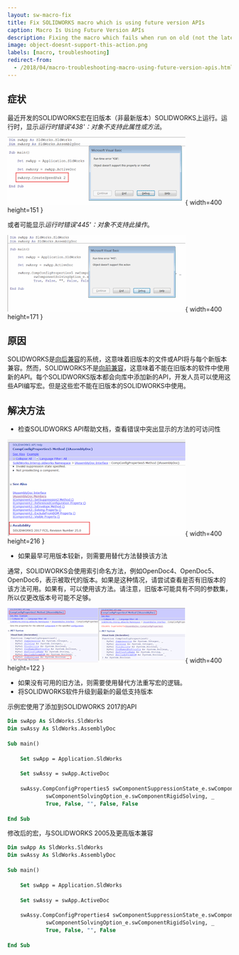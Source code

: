 ```yaml
---
layout: sw-macro-fix
title: Fix SOLIDWORKS macro which is using future version APIs
caption: Macro Is Using Future Version APIs
description: Fixing the macro which fails when run on old (not the latest) version of SOLIDWORKS and Run-time error '438' - object doesn't support this property or method or Run-time error '445' - object doesn't support this action error is displayed
image: object-doesnt-support-this-action.png
labels: [macro, troubleshooting]
redirect-from:
  - /2018/04/macro-troubleshooting-macro-using-future-version-apis.html
---
```

## 症状

最近开发的SOLIDWORKS宏在旧版本（非最新版本）SOLIDWORKS上运行。运行时，显示*运行时错误'438'：对象不支持此属性或方法*。

![运行宏时显示运行时错误'438'：对象不支持此属性或方法](object-doesnt-support-this-property-or-method.png){ width=400 height=151 }

或者可能显示*运行时错误'445'：对象不支持此操作*。

![运行宏时显示运行时错误'445'：对象不支持此操作](object-doesnt-support-this-action.png){ width=400 height=171 }

## 原因

SOLIDWORKS是[向后兼容](https://en.wikipedia.org/wiki/Backward_compatibility)的系统，这意味着旧版本的文件或API将与每个新版本兼容。然而，SOLIDWORKS不是[向前兼容](https://en.wikipedia.org/wiki/Forward_compatibility)，这意味着不能在旧版本的软件中使用新的API。每个SOLIDWORKS版本都会向库中添加新的API，开发人员可以使用这些API编写宏。但是这些宏不能在旧版本的SOLIDWORKS中使用。

## 解决方法

* 检查SOLIDWORKS API帮助文档，查看错误中突出显示的方法的可访问性

![SOLIDWORKS API帮助文档中的可用性选项](comp-config-properties-availability.png){ width=400 height=216 }

* 如果最早可用版本较新，则需要用替代方法替换该方法

通常，SOLIDWORKS会使用索引命名方法，例如OpenDoc4、OpenDoc5、OpenDoc6，表示被取代的版本。如果是这种情况，请尝试查看是否有旧版本的该方法可用。如果有，可以使用该方法。请注意，旧版本可能具有不同的参数集，所以仅更改版本号可能不足够。

![CompConfigProperties API方法的不同版本之间的差异](comp-config-prps-vers-diff.png){ width=400 height=122 }

* 如果没有可用的旧方法，则需要使用替代方法重写宏的逻辑。
* 将SOLIDWORKS软件升级到最新的最低支持版本

示例宏使用了添加到SOLIDWORKS 2017的API

~~~ vb
Dim swApp As SldWorks.SldWorks
Dim swAssy As SldWorks.AssemblyDoc

Sub main()

    Set swApp = Application.SldWorks
    
    Set swAssy = swApp.ActiveDoc
    
    swAssy.CompConfigProperties5 swComponentSuppressionState_e.swComponentSuppressed, _
            swComponentSolvingOption_e.swComponentRigidSolving, _
            True, False, "", False, False
    
End Sub

~~~



修改后的宏，与SOLIDWORKS 2005及更高版本兼容

~~~ vb
Dim swApp As SldWorks.SldWorks
Dim swAssy As SldWorks.AssemblyDoc

Sub main()

    Set swApp = Application.SldWorks
    
    Set swAssy = swApp.ActiveDoc
    
    swAssy.CompConfigProperties4 swComponentSuppressionState_e.swComponentSuppressed, _
            swComponentSolvingOption_e.swComponentRigidSolving, _
            True, False, "", False
    
End Sub
~~~

